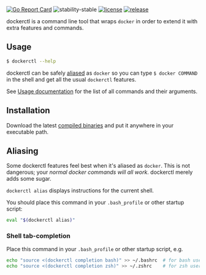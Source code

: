 [![Go Report Card](https://goreportcard.com/badge/github.com/softleader/dockerctl)](https://goreportcard.com/report/github.com/softleader/dockerctl)
![stability-stable](https://img.shields.io/badge/stability-stable-green.svg)
[![license](https://img.shields.io/github/license/softleader/dockerctl.svg)](./LICENSE)
[![release](https://img.shields.io/github/release/softleader/dockerctl.svg)](https://github.com/softleader/dockerctl/releases)

dockerctl is a command line tool that wraps `docker` in order to extend it with extra features and commands.

## Usage

``` sh
$ dockerctl --help 
```

dockerctl can be safely [aliased](#aliasing) as `docker` so you can type `$ docker COMMAND` in the shell and get all the usual `dockerctl` features.

See [Usage documentation](https://github.com/softleader/dockerctl/wiki) for the list of all commands and their arguments.

## Installation

Download the latest [compiled binaries](https://github.com/softleader/dockerctl/releases) and put it anywhere in your executable path.

## Aliasing

Some dockerctl features feel best when it's aliased as `docker`. This is not dangerous; your _normal docker commands will all work_. dockerctl merely adds some sugar.

`dockerctl alias` displays instructions for the current shell.

You should place this command in your `.bash_profile` or other startup script:

``` sh
eval "$(dockerctl alias)"
```

### Shell tab-completion

Place this command in your `.bash_profile` or other startup script, e.g.

``` sh
echo "source <(dockerctl completion bash)" >> ~/.bashrc  # for bash users
echo "source <(dockerctl completion zsh)" >> ~/.zshrc    # for zsh users
```
